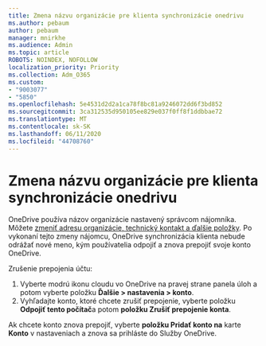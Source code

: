 ```yaml
---
title: Zmena názvu organizácie pre klienta synchronizácie onedrivu
ms.author: pebaum
author: pebaum
manager: mnirkhe
ms.audience: Admin
ms.topic: article
ROBOTS: NOINDEX, NOFOLLOW
localization_priority: Priority
ms.collection: Adm_O365
ms.custom:
- "9003077"
- "5850"
ms.openlocfilehash: 5e4531d2d2a1ca78f8bc81a9246072dd6f3bd852
ms.sourcegitcommit: 3ca312535d950105ee829e037f0ff8f1ddbbae72
ms.translationtype: MT
ms.contentlocale: sk-SK
ms.lasthandoff: 06/11/2020
ms.locfileid: "44708760"
---
```

# <a name="change-the-organization-name-for-the-onedrive-sync-client"></a>Zmena názvu organizácie pre klienta synchronizácie onedrivu

OneDrive používa názov organizácie nastavený správcom nájomníka.  Môžete [zmeniť adresu organizácie, technický kontakt a ďalšie položky](https://docs.microsoft.com/microsoft-365/admin/manage/change-address-contact-and-more). Po vykonaní tejto zmeny nájomcu, OneDrive synchronizácia klienta nebude odrážať nové meno, kým používatelia odpojiť a znova prepojiť svoje konto OneDrive.

Zrušenie prepojenia účtu:

1. Vyberte modrú ikonu cloudu vo OneDrive na pravej strane panela úloh a potom vyberte položku **Ďalšie > nastavenia > konto**.
2. Vyhľadajte konto, ktoré chcete zrušiť prepojenie, vyberte položku **Odpojiť tento počítač**a potom **položku Zrušiť prepojenie konta**.

Ak chcete konto znova prepojiť, vyberte **položku Pridať konto na** karte **Konto** v nastaveniach a znova sa prihláste do Služby OneDrive.